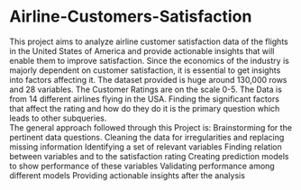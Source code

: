 # Airline-Customers-Satisfaction
This project aims to analyze airline customer satisfaction data of the flights in the United States of America and provide actionable insights that will enable them to improve satisfaction. Since the economics of the industry is majorly dependent on customer satisfaction, it is essential to get insights into factors affecting it.
The dataset provided is huge around 130,000 rows and 28 variables. The Customer Ratings are on the scale 0-5. The Data is from 14 different airlines flying in the USA. Finding the significant factors that affect the rating and how do they do it is the primary question which leads to other subqueries.  
 The general approach followed through this Project is:
   Brainstorming for the pertinent data questions.
  	Cleaning the data for irregularities and replacing missing information 
  	Identifying a set of relevant variables
  	Finding relation between variables and to the satisfaction rating
  	Creating prediction models to show performance of these variables
  	Validating performance among different models
  	Providing actionable insights after the analysis

